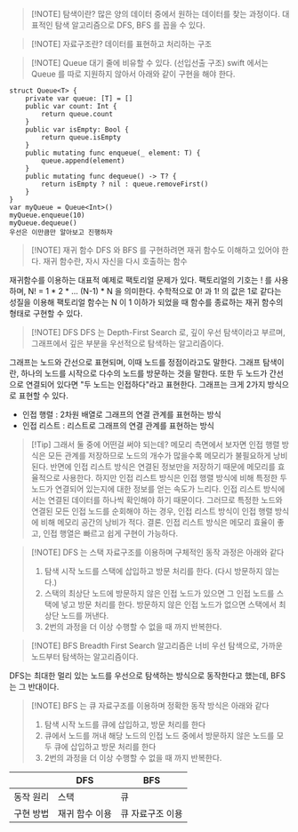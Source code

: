 > [!NOTE] 탐색이란?
> 많은 양의 데이터 중에서 원하는 데이터를 찾는 과정이다. 대표적인 탐색 알고리즘으로 DFS, BFS 를 꼽을 수 있다.

> [!NOTE] 자료구조란?
> 데이터를 표현하고 처리하는 구조

> [!NOTE] Queue
> 대기 줄에 비유할 수 있다. (선입선출 구조)
> swift 에서는 Queue 를 따로 지원하지 않아서 아래와 같이 구현을 해야 한다.

```
struct Queue<T> {
    private var queue: [T] = []
    public var count: Int {
        return queue.count
    }
    public var isEmpty: Bool {
        return queue.isEmpty
    }
    public mutating func enqueue(_ element: T) {
        queue.append(element)
    }
    public mutating func dequeue() -> T? {
        return isEmpty ? nil : queue.removeFirst()
    }
}
var myQueue = Queue<Int>()
myQueue.enqueue(10)
myQueue.dequeue()
우선은 이만큼만 알아보고 진행하자
```
> [!NOTE] 재귀 함수
> DFS 와 BFS 를 구현하려면 재귀 함수도 이해하고 있어야 한다. 재귀 함수란, 자시 자신을 다시 호출하는 함수

재귀함수를 이용하는 대표적 예제로 팩토리얼 문제가 있다. 팩토리얼의 기호는 ! 를 사용하며, N! = 1 * 2 * ... (N-1) * N 을 의미한다. 수학적으로 0! 과 1! 의 값은 1로 같다는 성질을 이용해 팩토리얼 함수는 N 이 1 이하가 되었을 때 함수를 종료하는 재귀 함수의 형태로 구현할 수 있다.
> [!NOTE] DFS
> DFS 는 Depth-First Search 로, 깊이 우선 탐색이라고 부르며, 그래프에서 깊은 부분을 우선적으로 탐색하는 알고리즘이다. 

그래프는 노드와 간선으로 표현되며, 이때 노드를 정점이라고도 말한다. 그래프 탐색이란, 하나의 노드를 시작으로 다수의 노드를 방문하는 것을 말한다. 또한 두 노드가 간선으로 연결되어 있다면 "두 노드는 인접하다"라고 표현한다. 그래프는 크게 2가지 방식으로 표현할 수 있다.
- 인접 행렬 : 2차원 배열로 그래프의 연결 관계를 표현하는 방식
- 인접 리스트 : 리스트로 그래프의 연결 관계를 표현하는 방식
> [!Tip] 그래서 둘 중에 어떤걸 써야 되는데?
> 메모리 측면에서 보자면 인접 행렬 방식은 모든 관계를 저장하므로 노드의 개수가 많을수록 메모리가 불필요하게 낭비된다. 반면에 인접 리스트 방식은 연결된 정보만을 저장하기 때문에 메모리를 효율적으로 사용한다. 하지만 인접 리스트 방식은 인접 행렬 방식에 비해 특정한 두 노드가 연결되어 있는지에 대한 정보를 얻는 속도가 느리다. 인접 리스트 방식에서는 연결된 데이터를 하나씩 확인해야 하기 때문이다. 그러므로 특정한 노드와 연결된 모든 인접 노드를 순회해야 하는 경우, 인접 리스트 방식이 인접 행렬 방식에 비해 메모리 공간의 낭비가 적다. 
> 결론. 인접 리스트 방식은 메모리 효율이 좋고, 인접 행열은 빠르고 쉽게 구현이 가능하다.
> 

> [!NOTE] DFS 는 스택 자료구조를 이용하며 구체적인 동작 과정은 아래와 같다
> 1. 탐색 시작 노드를 스택에 삽입하고 방문 처리를 한다. (다시 방문하지 않는다.)
> 2. 스택의 최상단 노드에 방문하지 않은 인접 노드가 있으면 그 인접 노드를 스택에 넣고 방문 처리를 한다. 방문하지 않은 인접 노드가 없으면 스택에서 최상단 노드를 꺼낸다.
> 3. 2번의 과정을 더 이상 수행할 수 없을 때 까지 반복한다.

> [!NOTE] BFS
> Breadth First Search 알고리즘은 너비 우선 탐색으로, 가까운 노드부터 탐색하는 알고리즘이다. 

DFS는 최대한 멀리 있는 노드를 우선으로 탐색하는 방식으로 동작한다고 했는데, BFS 는 그 반대이다. 
> [!NOTE] BFS 는 큐 자료구조를 이용하며 정확한 동작 방식은 아래와 같다
> 1. 탐색 시작 노드를 큐에 삽입하고, 방문 처리를 한다
> 2. 큐에서 노드를 꺼내 해당 노드의 인접 노드 중에서 방문하지 않은 노드를 모두 큐에 삽입하고 방문 처리를 한다
> 3. 2번의 과정을 더 이상 수행할 수 없을 때 까지 반복한다.

|       | DFS      | BFS       |
| ----- | -------- | --------- |
| 동작 원리 | 스택       | 큐         |
| 구현 방법 | 재귀 함수 이용 | 큐 자료구조 이용 |
